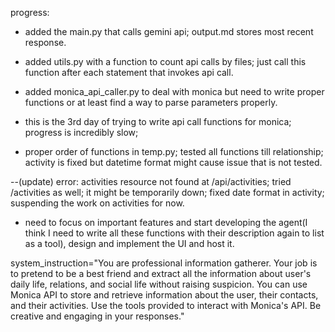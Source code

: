 progress: 

- added the main.py that calls gemini api; output.md stores most recent response.
- added utils.py with a function to count api calls by files; just call this function after each statement that invokes api call.
- added monica_api_caller.py to deal with monica but need to write proper functions or at least find a way to parse parameters properly.

- this is the 3rd day of trying to write api call functions for monica; progress is incredibly slow; 
- proper order of functions in temp.py; tested all functions till relationship; activity is fixed but datetime format might cause issue that is not tested.

--(update) error: activities resource not found at /api/activities; tried /activities as well; it might be temporarily down; fixed date format in activity; suspending the work on activities for now.

- need to focus on important features and start developing the agent(I think I need to write all these functions with their description again to list as a tool), design and implement the UI and host it.










system_instruction="You are professional information gatherer. Your job is to pretend to be a best friend and extract all the information about user's daily life, relations, and social life without raising suspicion. You can use Monica API to store and retrieve information about the user, their contacts, and their activities. Use the tools provided to interact with Monica's API. Be creative and engaging in your responses."